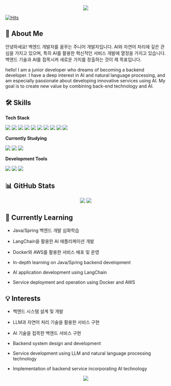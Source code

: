 <div align="center">
  <img src="https://capsule-render.vercel.app/api?type=waving&color=auto&height=200&section=header&text=Welcome%20to%20my%20GitHub&fontSize=50" />
</div>

[![Hits](https://hits.seeyoufarm.com/api/count/incr/badge.svg?url=https%3A%2F%2Fgithub.com%2Fsummit1123%2Fhit-counter&count_bg=%2379C83D&title_bg=%23555555&icon=&icon_color=%23E7E7E7&title=hits&edge_flat=false)](https://hits.seeyoufarm.com)                 

## 👋 About Me
안녕하세요! 백엔드 개발자를 꿈꾸는 주니어 개발자입니다.
AI와 자연어 처리에 깊은 관심을 가지고 있으며, 특히 AI를 활용한 혁신적인 서비스 개발에 열정을 가지고 있습니다.
백엔드 기술과 AI를 접목시켜 새로운 가치를 창출하는 것이 제 목표입니다.

hello! I am a junior developer who dreams of becoming a backend developer.
I have a deep interest in AI and natural language processing, and am especially passionate about developing innovative services using AI.
My goal is to create new value by combining back-end technology and AI.

## 🛠 Skills

**Tech Stack**
<div align="left">
  <img src="https://img.shields.io/badge/Java-007396?style=for-the-badge&logo=java&logoColor=white"/>
  <img src="https://img.shields.io/badge/Spring_Boot-6DB33F?style=for-the-badge&logo=spring-boot&logoColor=white"/>
  <img src="https://img.shields.io/badge/MySQL-4479A1?style=for-the-badge&logo=mysql&logoColor=white"/>
  <img src="https://img.shields.io/badge/Docker-2496ED?style=for-the-badge&logo=docker&logoColor=white"/>
  <img src="https://img.shields.io/badge/AWS-232F3E?style=for-the-badge&logo=amazon-aws&logoColor=white"/>
  <img src="https://img.shields.io/badge/React-61DAFB?style=for-the-badge&logo=react&logoColor=black"/>
  <img src="https://img.shields.io/badge/HTML5-E34F26?style=for-the-badge&logo=html5&logoColor=white"/>
  <img src="https://img.shields.io/badge/CSS3-1572B6?style=for-the-badge&logo=css3&logoColor=white"/>
  <img src="https://img.shields.io/badge/JavaScript-F7DF1E?style=for-the-badge&logo=javascript&logoColor=black"/>
  <img src="https://img.shields.io/badge/MUI-007FFF?style=for-the-badge&logo=mui&logoColor=white"/>
</div>

**Currently Studying**
<div align="left">
  <img src="https://img.shields.io/badge/Python-3776AB?style=for-the-badge&logo=python&logoColor=white"/>
  <img src="https://img.shields.io/badge/LangChain-000000?style=for-the-badge&logo=chainlink&logoColor=white"/>
  <img src="https://img.shields.io/badge/Jupyter-F37626?style=for-the-badge&logo=jupyter&logoColor=white"/>
</div>

**Development Tools**
<div align="left">
  <img src="https://img.shields.io/badge/Git-F05032?style=for-the-badge&logo=git&logoColor=white"/>
  <img src="https://img.shields.io/badge/GitHub-181717?style=for-the-badge&logo=github&logoColor=white"/>
  <img src="https://img.shields.io/badge/GitLab-FCA121?style=for-the-badge&logo=gitlab&logoColor=white"/>
</div>

## 📊 GitHub Stats
<div align="center">
  <img src="https://github-readme-stats.vercel.app/api?username=summit1123&show_icons=true&theme=radical" />
  <img src="https://github-readme-stats.vercel.app/api/top-langs/?username=summit1123&layout=compact&theme=radical" />
</div>

## 🌱 Currently Learning
- Java/Spring 백엔드 개발 심화학습
- LangChain을 활용한 AI 애플리케이션 개발
- Docker와 AWS를 활용한 서비스 배포 및 운영
  
- In-depth learning on Java/Spring backend development
- AI application development using LangChain
- Service deployment and operation using Docker and AWS

## 💡 Interests
- 백엔드 시스템 설계 및 개발
- LLM과 자연어 처리 기술을 활용한 서비스 구현
- AI 기술을 접목한 백엔드 서비스 구현

- Backend system design and development
- Service development using LLM and natural language processing technology
- Implementation of backend service incorporating AI technology
<div align="center">
  <img src="https://capsule-render.vercel.app/api?type=waving&color=auto&height=100&section=footer" />
</div>
